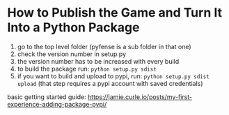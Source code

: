# How to Publish the Game and Turn It Into a Python Package

1. go to the top level folder (pyfense is a sub folder in that one)
2. check the version number in setup.py
3. the version number has to be increased with every build
4. to build the package run: `python setup.py sdist`
5. if you want to build and upload to pypi, run: `python setup.py sdist upload` (that step requires a pypi account with saved credentials)

basic getting started guide: https://jamie.curle.io/posts/my-first-experience-adding-package-pypi/
